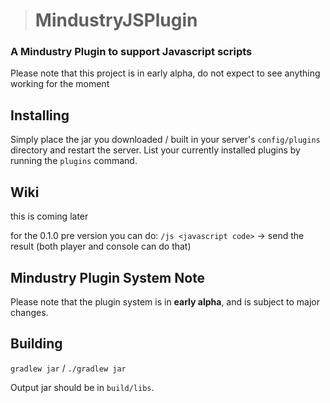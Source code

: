 ># MindustryJSPlugin

### A Mindustry Plugin to support Javascript scripts

Please note that this project is in early alpha, do not expect to see anything working for the moment

## Installing

Simply place the jar you downloaded / built in your server's `config/plugins` directory and restart the server.
List your currently installed plugins by running the `plugins` command.

## Wiki

this is coming later

for the 0.1.0 pre version you can do:
``/js <javascript code>`` -> send the result (both player and console can do that)

## Mindustry Plugin System Note

Please note that the plugin system is in **early alpha**, and is subject to major changes.

## Building

`gradlew jar` / `./gradlew jar`

Output jar should be in `build/libs`.
